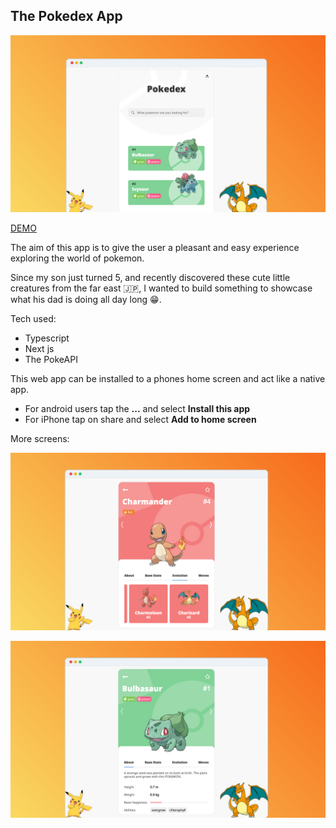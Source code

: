 ## The Pokedex App

![preview](/preview/screen1.png)

[DEMO](https://the-pokedex-ten.vercel.app/)

The aim of this app is to give the user a pleasant and easy experience exploring the world of pokemon.

Since my son just turned 5, and recently discovered these cute little creatures from the far east 🇯🇵, I wanted to build something to showcase what his dad is doing all day long 😁.

Tech used:
* Typescript
* Next js
* The PokeAPI

This web app can be installed to a phones home screen and act like a native app.

- For android users tap the **...** and select **Install this app**
- For iPhone tap on share and select **Add to home screen** 

More screens:


![preview](/preview/screen2.png)

![preview](/preview/screen3.png)





